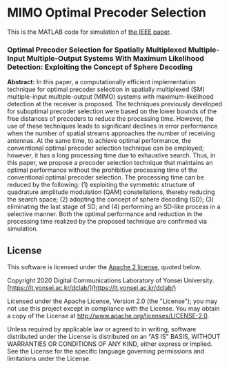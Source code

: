 # MIMO Optimal Precoder Selection

This is the MATLAB code for simulation of [the IEEE paper](https://ieeexplore.ieee.org/document/9292974).



### Optimal Precoder Selection for Spatially Multiplexed Multiple-Input Multiple-Output Systems With Maximum Likelihood Detection: Exploiting the Concept of Sphere Decoding

**Abstract:** In this paper, a computationally efficient implementation technique for optimal precoder selection in spatially multiplexed (SM) multiple-input multiple-output (MIMO) systems with maximum-likelihood detection at the receiver is proposed. The techniques previously developed for suboptimal precoder selection were based on the lower bounds of the free distances of precoders to reduce the processing time. However, the use of these techniques leads to significant declines in error performance when the number of spatial streams approaches the number of receiving antennas. At the same time, to achieve optimal performance, the conventional optimal precoder selection technique can be employed; however, it has a long processing time due to exhaustive search. Thus, in this paper, we propose a precoder selection technique that maintains an optimal performance without the prohibitive processing time of the conventional optimal precoder selection. The processing time can be reduced by the following: (1) exploiting the symmetric structure of quadrature amplitude modulation (QAM) constellations, thereby reducing the search space; (2) adopting the concept of sphere decoding (SD); (3) eliminating the last stage of SD; and (4) performing an SD-like process in a selective manner. Both the optimal performance and reduction in the processing time realized by the proposed technique are confirmed via simulation.



## License

This software is licensed under the [Apache 2 license](), quoted below.

Copyright 2020 Digital Communications Laboratory of Yonsei University. [https://it.yonsei.ac.kr/dclab/](https://it.yonsei.ac.kr/dclab/)

Licensed under the Apache License, Version 2.0 (the "License"); you may not use this project except in compliance with the License. You may obtain a copy of the License at http://www.apache.org/licenses/LICENSE-2.0.

Unless required by applicable law or agreed to in writing, software distributed under the License is distributed on an "AS IS" BASIS, WITHOUT WARRANTIES OR CONDITIONS OF ANY KIND, either express or implied. See the License for the specific language governing permissions and limitations under the License.
